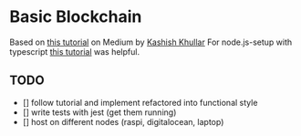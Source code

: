 # Basic Blockchain

Based on [this tutorial](https://medium.com/coinmonks/implementing-blockchain-and-cryptocurrency-with-pow-consensus-algorithm-part-1-545fb32be0c2) on Medium by [Kashish Khullar](https://medium.com/@kashishkhullar)
For node.js-setup with typescript [this tutorial](https://khalilstemmler.com/blogs/typescript/node-starter-project/) was helpful.

## TODO
- [] follow tutorial and implement refactored into functional style
- [] write tests with jest (get them running)
- [] host on different nodes (raspi, digitalocean, laptop)
